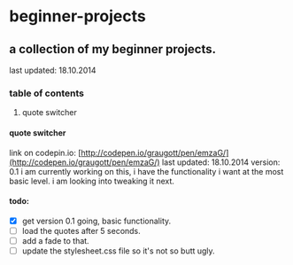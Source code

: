 # beginner-projects

## a collection of my beginner projects.
last updated: 18.10.2014

### table of contents
1. quote switcher


#### quote switcher
link on codepin.io: [http://codepen.io/graugott/pen/emzaG/](http://codepen.io/graugott/pen/emzaG/)
last updated: 18.10.2014
version: 0.1
i am currently working on this, i have the functionality i want at the most basic level. i am looking into tweaking it next.

#### todo:
- [X] get version 0.1 going, basic functionality.
- [ ] load the quotes after 5 seconds.
- [ ] add a fade to that.
- [ ] update the stylesheet.css file so it's not so butt ugly.
